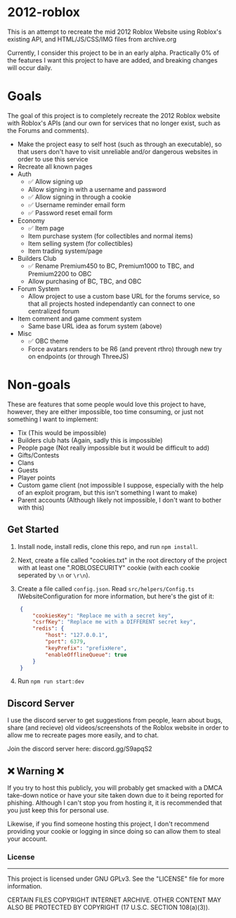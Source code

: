 # 2012-roblox
This is an attempt to recreate the mid 2012 Roblox Website using Roblox's existing API, and HTML/JS/CSS/IMG files from archive.org

Currently, I consider this project to be in an early alpha. Practically 0% of the features I want this project to have are added, and breaking changes will occur daily.

# Goals
The goal of this project is to completely recreate the 2012 Roblox website with Roblox's APIs (and our own for services that no longer exist, such as the Forums and comments).

- Make the project easy to self host (such as through an executable), so that users don't have to visit unreliable and/or dangerous websites in order to use this service
- Recreate all known pages
- Auth
    - ✅ Allow signing up
    - Allow signing in with a username and password
    - ✅ Allow signing in through a cookie
    - ✅ Username reminder email form
    - ✅ Password reset email form
- Economy
    - ✅ Item page
    - Item purchase system (for collectibles and normal items)
    - Item selling system (for collectibles)
    - Item trading system/page
- Builders Club
    - ✅ Rename Premium450 to BC, Premium1000 to TBC, and Premium2200 to OBC
    - Allow purchasing of BC, TBC, and OBC
- Forum System
    - Allow project to use a custom base URL for the forums service, so that all projects hosted independantly can connect to one centralized forum
- Item comment and game comment system
    - Same base URL idea as forum system (above)
- Misc
    - ✅ OBC theme
    - Force avatars renders to be R6 (and prevent rthro) through new try on endpoints (or through ThreeJS)

# Non-goals
These are features that some people would love this project to have, however, they are either impossible, too time consuming, or just not something I want to implement:
- Tix (This would be impossible)
- Builders club hats (Again, sadly this is impossible)
- People page (Not really impossible but it would be difficult to add)
- Gifts/Contests
- Clans
- Guests
- Player points
- Custom game client (not impossible I suppose, especially with the help of an exploit program, but this isn't something I want to make)
- Parent accounts (Although likely not impossible, I don't want to bother with this)

## Get Started
1. Install node, install redis, clone this repo, and run `npm install`.

2. Next, create a file called "cookies.txt" in the root directory of the project with at least one ".ROBLOSECURITY" cookie (with each cookie seperated by `\n` or `\r\n`).

3. Create a file called `config.json`. Read `src/helpers/Config.ts` IWebsiteConfiguration for more information, but here's the gist of it:

```json
    {
        "cookiesKey": "Replace me with a secret key",
        "csrfKey": "Replace me with a DIFFERENT secret key",
        "redis": {
            "host": "127.0.0.1",
            "port": 6379,
            "keyPrefix": "prefixHere",
            "enableOfflineQueue": true
        }
    }

```

4. Run `npm run start:dev`

## Discord Server
I use the discord server to get suggestions from people, learn about bugs, share (and recieve) old videos/screenshots of the Roblox website in order to allow me to recreate pages more easily, and to chat.

Join the discord server here: discord.gg/S9apqS2

## ❌ Warning ❌
If you try to host this publicly, you will probably get smacked with a DMCA take-down notice or have your site taken down due to it being reported for phishing. Although I can't stop you from hosting it, it is recommended that you just keep this for personal use. 

Likewise, if you find someone hosting this project, I don't recommend providing your cookie or logging in since doing so can allow them to steal your account.

  

### License

---

This project is licensed under GNU GPLv3. See the "LICENSE" file for more information.

  

CERTAIN FILES COPYRIGHT INTERNET ARCHIVE. OTHER CONTENT MAY ALSO BE PROTECTED BY COPYRIGHT (17 U.S.C. SECTION 108(a)(3)).
